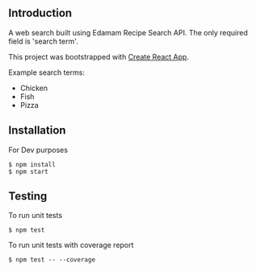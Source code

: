 Introduction
-

A web search built using Edamam Recipe Search API. The only required field is 'search term'.

This project was bootstrapped with [Create React App](https://github.com/facebookincubator/create-react-app).

Example search terms:
* Chicken
* Fish
* Pizza

Installation
-

For Dev purposes
```
$ npm install
$ npm start
```
Testing
-
To run unit tests
```
$ npm test
```

To run unit tests with coverage report
```
$ npm test -- --coverage
```
